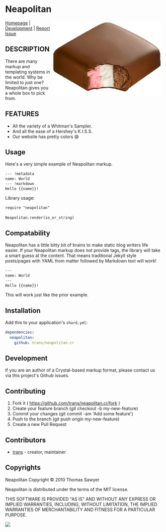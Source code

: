 # Neapolitan

<img src="logo.png" align="right"/>

[Homepage](http://trans.github.com/neapolitan.cr/) |
[Development](http://github.com/trans/neapolitan.cr) |
[Report Issue](http://github.com/trans/neapolitan.cr/issues)

## DESCRIPTION

There are many markup and templating systems in the
world. Why be limited to just one? Neapolitan gives
you a whole box to pick from.


## FEATURES

* All the variety of a Whitman's Sampler.
* And all the ease of a Hershey's K.I.S.S.
* Our website has pretty colors :smile:


## Usage

Here's a very simple example of Neapolitan markup.

```neapolitan
--- !metadata
name: World
--- !markdown
Hello {{name}}!
```

Library usage:


```crystal
require "neapolitan"

Neapolitan.render(io_or_string)
```

## Compatability

Neapolitan has a little bitty bit of brains to make static blog writers
life easier. If your Neapolitan markup does not provide tags, the library
will take a smart guess at the content. That means traditional Jekyll
style posts/pages with YAML from matter followed by Markdown text will
work!


```neapolitan
---
name: World
---
Hello {{name}}!
```

This will work just like the prior example.


## Installation


Add this to your application's `shard.yml`:

```yaml
dependencies:
  neapolitan:
    github: trans/neapolitan.cr
```


## Development

If you are an author of a Crystal-based markup format, please contact us via
this project's Github issues.


## Contributing

1. Fork it ( https://github.com/trans/neapolitan.cr/fork )
2. Create your feature branch (git checkout -b my-new-feature)
3. Commit your changes (git commit -am 'Add some feature')
4. Push to the branch (git push origin my-new-feature)
5. Create a new Pull Request


## Contributors

- [trans](https://github.com/trans) - creator, maintainer


## Copyrights

Neapolitan Copyright &copy; 2010 Thomas Sawyer

Neapolitan is distributed under the terms of the MIT license.

THIS SOFTWARE IS PROVIDED "AS IS" AND WITHOUT ANY EXPRESS OR
IMPLIED WARRANTIES, INCLUDING, WITHOUT LIMITATION, THE IMPLIED
WARRANTIES OF MERCHANTABILITY AND FITNESS FOR A PARTICULAR
PURPOSE.


[<img src="http://travis-ci.org/trans/neapolitan.png" />](http://travis-ci.org/trans/neapolitan)



